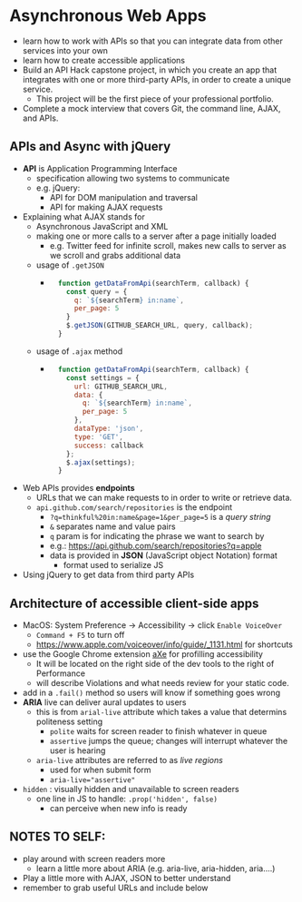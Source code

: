 # Asynchronous Web Apps
- learn how to work with APIs so that you can integrate data from other services into your own
- learn how to create accessible applications
- Build an API Hack capstone project, in which you create an app that integrates with one or more third-party APIs, in order to create a unique service. 
  - This project will be the first piece of your professional portfolio.
- Complete a mock interview that covers Git, the command line, AJAX, and APIs.

## APIs and Async with jQuery
- **API** is Application Programming Interface
  - specification allowing two systems to communicate
  - e.g. jQuery: 
    - API for DOM manipulation and traversal
    - API for making AJAX requests
- Explaining what AJAX stands for
  - Asynchronous JavaScript and XML
  - making one or more calls to a server after a page initially loaded
    - e.g. Twitter feed for infinite scroll, makes new calls to server as we scroll and grabs additional data
  - usage of `.getJSON`
    - ```javascript
        function getDataFromApi(searchTerm, callback) {
          const query = {
            q: `${searchTerm} in:name`,
            per_page: 5
          }
          $.getJSON(GITHUB_SEARCH_URL, query, callback);
        }
      ```
  - usage of `.ajax` method
    - ```javascript
        function getDataFromApi(searchTerm, callback) {
          const settings = {
            url: GITHUB_SEARCH_URL,
            data: {
              q: `${searchTerm} in:name`,
              per_page: 5
            },
            dataType: 'json',
            type: 'GET',
            success: callback
          };
          $.ajax(settings);
        }
      ```
- Web APIs provides **endpoints**
  - URLs that we can make requests to in order to write or retrieve data.
  - `api.github.com/search/repositories` is the endpoint
    - `?q=thinkful%20in:name&page=1&per_page=5` is a *query string*
    - `&` separates name and value pairs
    - `q` param is for indicating the phrase we want to search by
    - e.g.: https://api.github.com/search/repositories?q=apple
    - data is provided in **JSON** (JavaScript object Notation) format
      - format used to serialize JS
- Using jQuery to get data from third party APIs

## Architecture of accessible client-side apps
- MacOS: System Preference -> Accessibility -> click `Enable VoiceOver`
  - `Command + F5` to turn off
  - https://www.apple.com/voiceover/info/guide/_1131.html for shortcuts
- use the Google Chrome extension [aXe](https://chrome.google.com/webstore/detail/axe/lhdoppojpmngadmnindnejefpokejbdd?hl=en-US) for profilling accessibility
  - It will be located on the right side of the dev tools to the right of Performance
  - will describe Violations and what needs review for your static code.
- add in a `.fail()` method so users will know if something goes wrong
- **ARIA** live can deliver aural updates to users
  - this is from `arial-live` attribute which takes a value that determins politeness setting
    - `polite` waits for screen reader to finish whatever in queue
    - `assertive` jumps the queue; changes will interrupt whatever the user is hearing
  - `aria-live` attributes are referred to as *live regions*
    - used for when submit form
    - `aria-live="assertive"`
- `hidden` : visually hidden and unavailable to screen readers
  - one line in JS to handle: `.prop('hidden', false)`
    - can perceive when new info is ready

## NOTES TO SELF:
- play around with screen readers more
  - learn a little more about ARIA (e.g. aria-live, aria-hidden, aria....)
- Play a little more with AJAX, JSON to better understand
- remember to grab useful URLs and include below